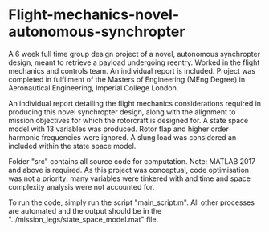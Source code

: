 # Flight-mechanics-novel-autonomous-synchropter
A 6 week full time group design project of a novel, autonomous synchropter design, meant to retrieve a payload undergoing reentry. Worked in the flight mechanics and controls team. An individual report is included. Project was completed in fulfilment of the Masters of Engineering (MEng Degree) in Aeronautical Engineering, Imperial College London. 

An individual report detailing the flight mechanics considerations required in producing this novel synchropter design, along with the alignment to mission objectives for which the rotorcraft is designed for. A state space model with 13 variables was produced. Rotor flap and higher order harmonic frequencies were ignored. A slung load was considered an included within the state space model. 

Folder "src" contains all source code for computation. Note: MATLAB 2017 and above is required. As this project was conceptual, code optimisation was not a priority; many variables were tinkered with and time and space complexity analysis were not accounted for. 

To run the code, simply run the script "main_script.m". All other processes are automated and the output should be in the "../mission_legs/state_space_model.mat" file. 

